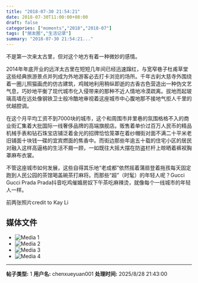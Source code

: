 ```yaml
---
title: "2018-07-30 21:54:21"
date: 2018-07-30T11:00:00+08:00
draft: false
categories: ["moments","2018","2018-07"]
tags: ["朋友圈","生活记录"]
summary: "2018-07-30 21:54:21..."
---
```


不是第一次来太古里，但对这个地方有着一种微妙的感情。

2014年年底开业的远洋太古里在短短几年间已经迅速蹿红，与宽窄巷子杜甫草堂这些经典旅游景点并列成为外地游客必去打卡浏览的场所。千年古刹大慈寺外围绕着一圈儿照猫画虎的仿古建筑，鸡贼地利用稍纵即逝的古香古色营造出一种伪文艺气息，巧妙地平衡了现代城市化入侵带来的那种不近人情地冷漠疏离。拔地而起玻璃高墙在远处像钢铁卫士般冷酷地审视着这座城市中心腹地那不接地气拒人千里的优越腔调。

在这个月平均工资不到7000块的城市，这个和周围市井里巷的氛围格格不入的商业街汇集着大批国际一线奢侈品牌的高端旗舰店。贩售着单价过百万人民币的精品机械手表和钻石珠宝店铺泛着金光的招牌恰恰笼罩在着纱帽街对面不满二十平米老旧铺面十块钱一碟的宜宾燃面的焦香中。而街边那些年逾五十载的住宅小区的居民对融入这样高逼格的生活不屑一顾，一如既往大摇大摆在防盗栏杆上晾晒着裤衩胸罩麻布衣裳。

不管这座城市如何发展，这些自得其乐地“老成都”依然摇着蒲扇登着拖孩每天固定跑到人民公园的茶馆喝盖碗茶打麻将。而那些“超”（时髦）的年轻人呢？Gucci Gucci Prada Prada抖音吃鸡催婚房奴下午茶吃麻辣烫，就像每个一线城市的年轻人一样。

前两张照片credit to Kay Li

## 媒体文件

- ![Media 1](/Moments/photos/2018-07-30/201807302154210.jpg)
- ![Media 2](/Moments/photos/2018-07-30/201807302154211.jpg)
- ![Media 3](/Moments/photos/2018-07-30/201807302154212.jpg)
- ![Media 4](/Moments/photos/2018-07-30/201807302154213.jpg)

---

**帖子类型:** 1
**用户名:** chenxueyuan001
**处理时间:** 2025/8/28 21:43:00